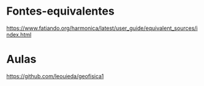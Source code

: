 # Fontes-equivalentes
https://www.fatiando.org/harmonica/latest/user_guide/equivalent_sources/index.html
# Aulas
https://github.com/leouieda/geofisica1
